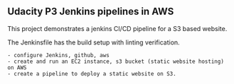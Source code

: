 ## Udacity P3 Jenkins pipelines in AWS

This project demonstrates a jenkins CI/CD pipeline for a S3 based website.

 The Jenkinsfile has the build setup with linting verification.

```
- configure Jenkins, github, aws
- create and run an EC2 instance, s3 bucket (static website hosting) on AWS
- create a pipeline to deploy a static website on S3.
```





